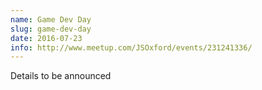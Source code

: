 ```yaml
---
name: Game Dev Day
slug: game-dev-day
date: 2016-07-23
info: http://www.meetup.com/JSOxford/events/231241336/
---
```


Details to be announced

